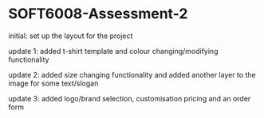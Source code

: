 # SOFT6008-Assessment-2

initial: set up the layout for the project

update 1: added t-shirt template and colour changing/modifying functionality

update 2: added size changing functionality and added another layer to the image for some text/slogan

update 3: added logo/brand selection, customisation pricing and an order form
